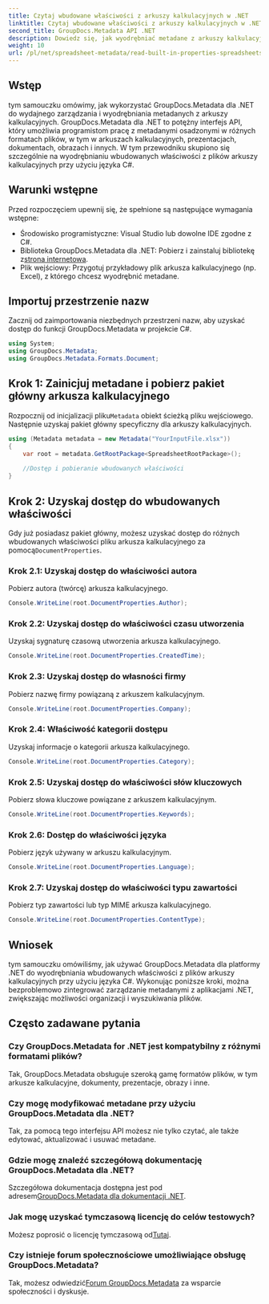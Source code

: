 ```yaml
---
title: Czytaj wbudowane właściwości z arkuszy kalkulacyjnych w .NET
linktitle: Czytaj wbudowane właściwości z arkuszy kalkulacyjnych w .NET
second_title: GroupDocs.Metadata API .NET
description: Dowiedz się, jak wyodrębniać metadane z arkuszy kalkulacyjnych w .NET przy użyciu GroupDocs.Metadata, usprawniając zarządzanie dokumentami i organizację w aplikacjach.
weight: 10
url: /pl/net/spreadsheet-metadata/read-built-in-properties-spreadsheets/
---
```

## Wstęp
tym samouczku omówimy, jak wykorzystać GroupDocs.Metadata dla .NET do wydajnego zarządzania i wyodrębniania metadanych z arkuszy kalkulacyjnych. GroupDocs.Metadata dla .NET to potężny interfejs API, który umożliwia programistom pracę z metadanymi osadzonymi w różnych formatach plików, w tym w arkuszach kalkulacyjnych, prezentacjach, dokumentach, obrazach i innych. W tym przewodniku skupiono się szczególnie na wyodrębnianiu wbudowanych właściwości z plików arkuszy kalkulacyjnych przy użyciu języka C#.
## Warunki wstępne
Przed rozpoczęciem upewnij się, że spełnione są następujące wymagania wstępne:
- Środowisko programistyczne: Visual Studio lub dowolne IDE zgodne z C#.
-  Biblioteka GroupDocs.Metadata dla .NET: Pobierz i zainstaluj bibliotekę z[strona internetowa](https://releases.groupdocs.com/metadata/net/).
- Plik wejściowy: Przygotuj przykładowy plik arkusza kalkulacyjnego (np. Excel), z którego chcesz wyodrębnić metadane.

## Importuj przestrzenie nazw
Zacznij od zaimportowania niezbędnych przestrzeni nazw, aby uzyskać dostęp do funkcji GroupDocs.Metadata w projekcie C#.
```csharp
using System;
using GroupDocs.Metadata;
using GroupDocs.Metadata.Formats.Document;
```
## Krok 1: Zainicjuj metadane i pobierz pakiet główny arkusza kalkulacyjnego
 Rozpocznij od inicjalizacji pliku`Metadata` obiekt ścieżką pliku wejściowego. Następnie uzyskaj pakiet główny specyficzny dla arkuszy kalkulacyjnych.
```csharp
using (Metadata metadata = new Metadata("YourInputFile.xlsx"))
{
    var root = metadata.GetRootPackage<SpreadsheetRootPackage>();
    
    //Dostęp i pobieranie wbudowanych właściwości
}
```
## Krok 2: Uzyskaj dostęp do wbudowanych właściwości
 Gdy już posiadasz pakiet główny, możesz uzyskać dostęp do różnych wbudowanych właściwości pliku arkusza kalkulacyjnego za pomocą`DocumentProperties`.
### Krok 2.1: Uzyskaj dostęp do właściwości autora
Pobierz autora (twórcę) arkusza kalkulacyjnego.
```csharp
Console.WriteLine(root.DocumentProperties.Author);
```
### Krok 2.2: Uzyskaj dostęp do właściwości czasu utworzenia
Uzyskaj sygnaturę czasową utworzenia arkusza kalkulacyjnego.
```csharp
Console.WriteLine(root.DocumentProperties.CreatedTime);
```
### Krok 2.3: Uzyskaj dostęp do własności firmy
Pobierz nazwę firmy powiązaną z arkuszem kalkulacyjnym.
```csharp
Console.WriteLine(root.DocumentProperties.Company);
```
### Krok 2.4: Właściwość kategorii dostępu
Uzyskaj informacje o kategorii arkusza kalkulacyjnego.
```csharp
Console.WriteLine(root.DocumentProperties.Category);
```
### Krok 2.5: Uzyskaj dostęp do właściwości słów kluczowych
Pobierz słowa kluczowe powiązane z arkuszem kalkulacyjnym.
```csharp
Console.WriteLine(root.DocumentProperties.Keywords);
```
### Krok 2.6: Dostęp do właściwości języka
Pobierz język używany w arkuszu kalkulacyjnym.
```csharp
Console.WriteLine(root.DocumentProperties.Language);
```
### Krok 2.7: Uzyskaj dostęp do właściwości typu zawartości
Pobierz typ zawartości lub typ MIME arkusza kalkulacyjnego.
```csharp
Console.WriteLine(root.DocumentProperties.ContentType);
```

## Wniosek
tym samouczku omówiliśmy, jak używać GroupDocs.Metadata dla platformy .NET do wyodrębniania wbudowanych właściwości z plików arkuszy kalkulacyjnych przy użyciu języka C#. Wykonując poniższe kroki, można bezproblemowo zintegrować zarządzanie metadanymi z aplikacjami .NET, zwiększając możliwości organizacji i wyszukiwania plików.

## Często zadawane pytania
### Czy GroupDocs.Metadata for .NET jest kompatybilny z różnymi formatami plików?
Tak, GroupDocs.Metadata obsługuje szeroką gamę formatów plików, w tym arkusze kalkulacyjne, dokumenty, prezentacje, obrazy i inne.
### Czy mogę modyfikować metadane przy użyciu GroupDocs.Metadata dla .NET?
Tak, za pomocą tego interfejsu API możesz nie tylko czytać, ale także edytować, aktualizować i usuwać metadane.
### Gdzie mogę znaleźć szczegółową dokumentację GroupDocs.Metadata dla .NET?
 Szczegółowa dokumentacja dostępna jest pod adresem[GroupDocs.Metadata dla dokumentacji .NET](https://tutorials.groupdocs.com/metadata/net/).
### Jak mogę uzyskać tymczasową licencję do celów testowych?
 Możesz poprosić o licencję tymczasową od[Tutaj](https://purchase.groupdocs.com/temporary-license/).
### Czy istnieje forum społecznościowe umożliwiające obsługę GroupDocs.Metadata?
 Tak, możesz odwiedzić[Forum GroupDocs.Metadata](https://forum.groupdocs.com/c/metadata/14) za wsparcie społeczności i dyskusje.